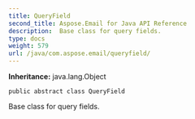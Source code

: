 ```yaml
---
title: QueryField
second_title: Aspose.Email for Java API Reference
description:  Base class for query fields.
type: docs
weight: 579
url: /java/com.aspose.email/queryfield/
---
```

**Inheritance:**
java.lang.Object
```
public abstract class QueryField
```

Base class for query fields.
